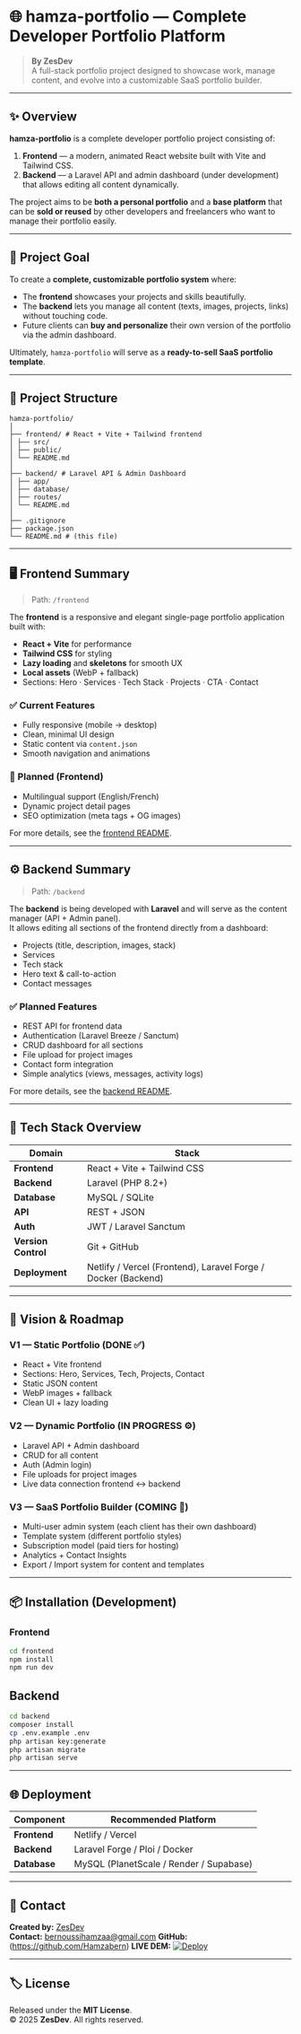 # 🌐 hamza-portfolio — Complete Developer Portfolio Platform

> **By ZesDev**  
> A full-stack portfolio project designed to showcase work, manage content, and evolve into a customizable SaaS portfolio builder.

---

## ✨ Overview

**hamza-portfolio** is a complete developer portfolio project consisting of:

1. **Frontend** — a modern, animated React website built with Vite and Tailwind CSS.  
2. **Backend** — a Laravel API and admin dashboard (under development) that allows editing all content dynamically.

The project aims to be **both a personal portfolio** and a **base platform** that can be **sold or reused** by other developers and freelancers who want to manage their portfolio easily.

---

## 🎯 Project Goal

To create a **complete, customizable portfolio system** where:
- The **frontend** showcases your projects and skills beautifully.
- The **backend** lets you manage all content (texts, images, projects, links) without touching code.
- Future clients can **buy and personalize** their own version of the portfolio via the admin dashboard.

Ultimately, `hamza-portfolio` will serve as a **ready-to-sell SaaS portfolio template**.

---

## 🧩 Project Structure
```
hamza-portfolio/
│
├── frontend/ # React + Vite + Tailwind frontend
│ ├── src/
│ ├── public/
│ └── README.md
│
├── backend/ # Laravel API & Admin Dashboard
│ ├── app/
│ ├── database/
│ ├── routes/
│ └── README.md
│
├── .gitignore
├── package.json
└── README.md # (this file)
```
---

## 🖥️ Frontend Summary

> Path: `/frontend`

The **frontend** is a responsive and elegant single-page portfolio application built with:
- **React + Vite** for performance
- **Tailwind CSS** for styling
- **Lazy loading** and **skeletons** for smooth UX
- **Local assets** (WebP + fallback)
- Sections: Hero · Services · Tech Stack · Projects · CTA · Contact

### ✅ Current Features
- Fully responsive (mobile → desktop)
- Clean, minimal UI design
- Static content via `content.json`
- Smooth navigation and animations

### 🔮 Planned (Frontend)
- Multilingual support (English/French)
- Dynamic project detail pages
- SEO optimization (meta tags + OG images)

For more details, see the [frontend README](./frontend/README.md).

---

## ⚙️ Backend Summary

> Path: `/backend`

The **backend** is being developed with **Laravel** and will serve as the content manager (API + Admin panel).  
It allows editing all sections of the frontend directly from a dashboard:
- Projects (title, description, images, stack)
- Services
- Tech stack
- Hero text & call-to-action
- Contact messages

### ✅ Planned Features
- REST API for frontend data
- Authentication (Laravel Breeze / Sanctum)
- CRUD dashboard for all sections
- File upload for project images
- Contact form integration
- Simple analytics (views, messages, activity logs)

For more details, see the [backend README](./backend/README.md).

---

## 🧱 Tech Stack Overview

| Domain | Stack |
|--------|-------|
| **Frontend** | React + Vite + Tailwind CSS |
| **Backend** | Laravel (PHP 8.2+) |
| **Database** | MySQL / SQLite |
| **API** | REST + JSON |
| **Auth** | JWT / Laravel Sanctum |
| **Version Control** | Git + GitHub |
| **Deployment** | Netlify / Vercel (Frontend), Laravel Forge / Docker (Backend) |

---

## 🚀 Vision & Roadmap

### **V1 — Static Portfolio (DONE ✅)**
- React + Vite frontend  
- Sections: Hero, Services, Tech, Projects, Contact  
- Static JSON content  
- WebP images + fallback  
- Clean UI + lazy loading  

### **V2 — Dynamic Portfolio (IN PROGRESS ⚙️)**
- Laravel API + Admin dashboard  
- CRUD for all content  
- Auth (Admin login)  
- File uploads for project images  
- Live data connection frontend ↔ backend  

### **V3 — SaaS Portfolio Builder (COMING 💎)**
- Multi-user admin system (each client has their own dashboard)  
- Template system (different portfolio styles)  
- Subscription model (paid tiers for hosting)  
- Analytics + Contact Insights  
- Export / Import system for content and templates  

---

## 📦 Installation (Development)

### Frontend
```bash
cd frontend
npm install
npm run dev
```
## Backend
```bash
cd backend
composer install
cp .env.example .env
php artisan key:generate
php artisan migrate
php artisan serve
```
---
## 🌐 Deployment
| Component | Recommended Platform |
|------|-------------|
| **Frontend** | Netlify / Vercel |
| **Backend** |	Laravel Forge / Ploi / Docker |
| **Database** | MySQL (PlanetScale / Render / Supabase) |

---

## 💬 Contact

**Created by:** [ZesDev](https://github.com/Hamzabern)  
**Contact:** bernoussihamzaa@gmail.com
**GitHub:** (https://github.com/Hamzabern)
**LIVE DEM:**
[![Deploy](https://img.shields.io/badge/Live-Demo-blue)](https://hamzabern.github.io/hamza-portfolio/)

---

## 🏷️ License
Released under the **MIT License**.  
© 2025 **ZesDev**. All rights reserved.
